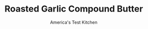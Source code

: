 ---
layout: ../../layouts/MarkdownPostLayout.astro
title: Roasted Garlic Compound Butter
author: America's Test Kitchen
pubDate: 2023-03-15
description: "Roasted garlic adds depth and richness to this simple compound butter. "
image_url: https://res.cloudinary.com/hksqkdlah/image/upload/ar_1:1,c_fill,dpr_2.0,f_auto,fl_lossy.progressive.strip_profile,g_faces:auto,q_auto:low,w_344/SFS_RoastedGarlicSpread_53_20201022-112705_5_nn2ju8
tags: ["Make Ahead","Quick","Condiments"]
calories: 1504
protein: 3
carbohydrates: 16
fats: 
fiber: 1
ingredients: ["8 tablespoons, unsalted butter, softened","1 head, recipe, squeezed to extrude garlic","1 tablespoon, chopped fresh rosemary","1/4 teaspoon, table salt","1/4 teaspoon, pepper"]
serves: 6
time: "7 minutes"
instructions: ["Using fork, mash all ingredients in bowl until combined. Serve. (Compound butter can be refrigerated for up to 1 week or frozen for up to 1 month.)"]
nutrition: ["208 mg Potassium","81 mg Phosphorus","96 mg Calcium","13 mg Magnesium","171 mg Sodium","20 g Fat","7 g Monounsaturated","1 g Polyunsaturated","15 mg Vitamin C","40 mg Cholesterol","10 g Saturated","1 g Fiber","2 µg Folate (food)","5 µg Vitamin K","32 g Water","16 g Carbs","2 µg Folate equivalent (total)","3 g Protein","1 mg Vitamin E","129 µg Vitamin A","250 kcal Energy","1504 calories"]
notes: "This butter is great served atop grilled chicken or steak or tossed with roasted vegetables. If desired, thyme can be substituted for the rosemary."
---